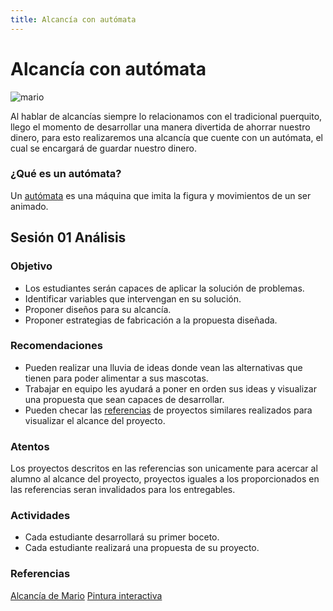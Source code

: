 ```yaml
---
title: Alcancía con autómata
---
```

# Alcancía con autómata
![mario]({{site.baseurl}}/img/mario.gif)

Al hablar de alcancías siempre lo relacionamos con el tradicional puerquito, llego el momento de desarrollar una manera divertida de ahorrar nuestro dinero, para esto realizaremos una alcancía que cuente con un autómata, el cual se encargará de guardar nuestro dinero.
### ¿Qué es un autómata?
Un [autómata](https://es.wikipedia.org/wiki/Aut%C3%B3mata) es una máquina que imita la figura y movimientos de un ser animado.

## Sesión 01 Análisis
### Objetivo 
- Los estudiantes serán capaces de aplicar la solución de problemas.
- Identificar variables que intervengan en su solución.
- Proponer diseños para su alcancía.
- Proponer estrategias de fabricación a la propuesta diseñada.

### Recomendaciones
- Pueden realizar una lluvia de ideas donde vean las alternativas que tienen para poder alimentar a sus mascotas.
- Trabajar en equipo les ayudará a poner en orden sus ideas y visualizar una propuesta que sean capaces de desarrollar.
- Pueden checar las [referencias](http://learn.makercademy.com/modules/referencias/Proyectos/) de proyectos similares realizados para visualizar el alcance del proyecto.
### Atentos
Los proyectos descritos en las referencias son unicamente para acercar al alumno al alcance del proyecto, proyectos iguales a los proporcionados en las referencias seran invalidados para los entregables.

### Actividades
+ Cada estudiante desarrollará su primer boceto.
+ Cada estudiante realizará una propuesta de su proyecto.

### Referencias

[Alcancía de Mario](https://www.youtube.com/watch?v=B9u5VdGh0uQ&t=23s)
[Pintura interactiva](https://learn.adafruit.com/the-scream-munch-screaming-interactive-scream-painting)
